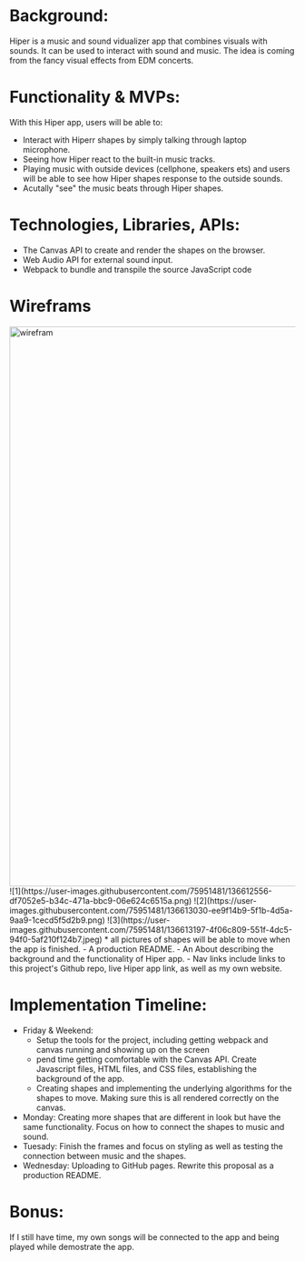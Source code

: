 # Background:
Hiper is a music and sound vidualizer app that combines visuals with sounds. It can be used to interact with sound and music. The idea is coming from the fancy visual effects from EDM concerts. 


# Functionality & MVPs:
With this Hiper app, users will be able to:
- Interact with Hiperr shapes by simply talking through laptop microphone.
- Seeing how Hiper react to the built-in music tracks. 
- Playing music with outside devices (cellphone, speakers ets) and users will be able to see how Hiper shapes response to the outside sounds.
- Acutally "see" the music beats through Hiper shapes.

# Technologies, Libraries, APIs:
- The Canvas API to create and render the shapes on the browser.
- Web Audio API for external sound input. 
- Webpack to bundle and transpile the source JavaScript code


# Wireframs
<img width="985" alt="wirefram" src="https://user-images.githubusercontent.com/75951481/136617139-f4cde2c3-0db9-42d5-bf79-1bf795e7455b.png">
![1](https://user-images.githubusercontent.com/75951481/136612556-df7052e5-b34c-471a-bbc9-06e624c6515a.png)
![2](https://user-images.githubusercontent.com/75951481/136613030-ee9f14b9-5f1b-4d5a-9aa9-1cecd5f5d2b9.png)
![3](https://user-images.githubusercontent.com/75951481/136613197-4f06c809-551f-4dc5-94f0-5af210f124b7.jpeg)
* all pictures of shapes will be able to move when the app is finished.
- A production README.
- An About describing the background and the functionality of Hiper app.
- Nav links include links to this project's Github repo, live Hiper app link, as well as my own website.


# Implementation Timeline:
- Friday & Weekend: 
  * Setup the tools for the project, including getting webpack and canvas running and showing up on the screen 
  * pend time getting comfortable with the Canvas API. Create Javascript files, HTML files, and CSS files, establishing the background of the app. 
  * Creating shapes and implementing the underlying algorithms for the shapes to move. Making sure this is all rendered correctly on the canvas.
- Monday: Creating more shapes that are different in look but have the same functionality. Focus on how to connect the shapes to music and sound. 
- Tuesady: Finish the frames and focus on styling as well as testing the connection between music and the shapes. 
- Wednesday: Uploading to GitHub pages. Rewrite this proposal as a production README.

# Bonus:
If I still have time, my own songs will be connected to the app and being played while demostrate the app. 


